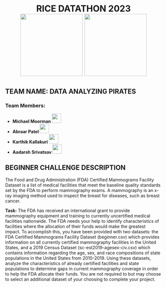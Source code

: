 <div id="header" align="center">
  <h1> RICE DATATHON 2023
    <br>
   <img src="https://media.giphy.com/media/qgQUggAC3Pfv687qPC/giphy.gif" width="200"/>
   <img src="https://media.giphy.com/media/j6prLrbKB1ZKGJkCwA/giphy.gif" width="200"/>
  </h1>
</div>

### <h2>TEAM NAME: DATA ANALYZING PIRATES</h2>
  <h3>Team Members:</h3>
  <ul>
    <li><b>Michael Moorman <img src="https://media.giphy.com/media/hvRJCLFzcasrR4ia7z/giphy.gif" width="30px"/></b></li>
    <li><b>Abraar Patel <img src="https://media.giphy.com/media/hvRJCLFzcasrR4ia7z/giphy.gif" width="30px"/></b></li>
    <li><b>Karthik Kallakuri <img src="https://media.giphy.com/media/hvRJCLFzcasrR4ia7z/giphy.gif" width="30px"/></b></li>
  <li> <b>Aadarsh Srivatsav <img src="https://media.giphy.com/media/hvRJCLFzcasrR4ia7z/giphy.gif" width="30px"/></b></li>
  </ul>
  
 ### <h2> BEGINNER CHALLENGE DESCRIPTION </h2>
 
 The Food and Drug Administration (FDA) Certified Mammograms Facility Dataset is a list of medical facilities that meet the baseline quality standards set by the FDA to perform mammography exams. A mammography is an x-ray imaging method used to inspect the breast for diseases, such as breast cancer.

<b>Task:</b> The FDA has received an international grant to provide mammography equipment and training to currently uncertified medical facilities nationwide. The FDA needs your help to identify characteristics of facilities where the allocation of their funds would make the greatest impact. To accomplish this, you have been provided with two datasets: the FDA Certified Mammograms Facility Dataset (beginner.csv) which provides information on all currently certified mammography facilities in the United States, and a 2019 Census Dataset (sc-est2019-agesex-civ.csv) which contains information regarding the age, sex, and race compositions of state populations in the United States from 2010-2019. Using these datasets, analyze the characteristics of already certified facilities and state populations to determine gaps in current mammography coverage in order to help the FDA allocate their funds. You are not required to but may choose to select an additional dataset of your choosing to complete your project.
  

